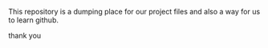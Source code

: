 This repository is a dumping place for our project files and also a way for us to learn github.

thank you
